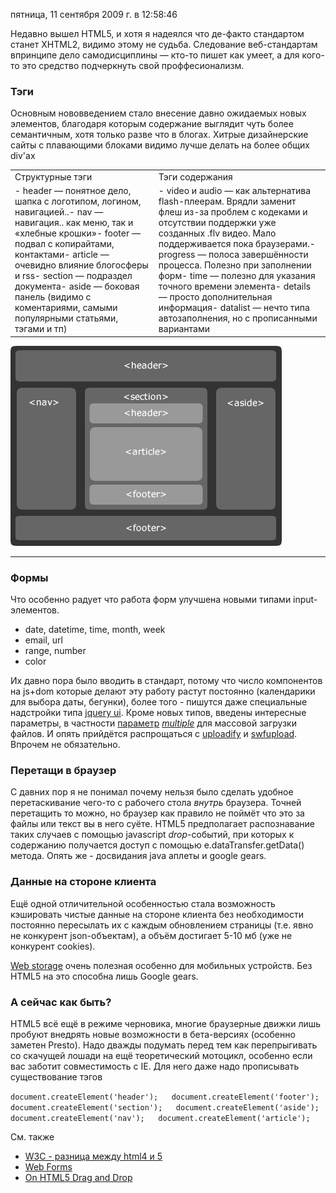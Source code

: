 пятница, 11 сентября 2009 г. в 12:58:46

Недавно вышел HTML5, и хотя я надеялся что де-факто стандартом станет XHTML2, видимо этому не судьба. Следование веб-стандартам впринципе дело самодисциплины — кто-то пишет как умеет, а для кого-то это средство подчеркнуть свой проффесионализм.

### Тэги

Основным нововведением стало внесение давно ожидаемых новых элементов, благодаря которым содержание выглядит чуть более семантичным, хотя только разве что в блогах. Хитрые дизайнерские сайты с плавающими блоками видимо лучше делать на более общих div'ах

|   |   |
|---|---|
|Структурные тэги|Тэги содержания|
|- header — понятное дело, шапка с логотипом, логином, навигацией..- nav — навигация.. как меню, так и «хлебные крошки»- footer — подвал с копирайтами, контактами- article — очевидно влияние блогосферы и rss- section — подраздел документа- aside — боковая панель (видимо с коментариями, самыми популярными статьями, тэгами и тп)|- video и audio — как альтернатива flash-плеерам. Врядли заменит флеш из-за проблем с кодеками и отсутствии поддержки уже созданных .flv видео. Мало поддерживается пока браузерами.- progress — полоса завершённости процесса. Полезно при заполнении форм- time — полезно для указания точного времени элемента- details — просто дополнительная информация- datalist — нечто типа автозаполнения, но с прописанными вариантами|

![](img/Pasted%20image%2020241019195650.png)

---

### Формы

Что особенно радует что работа форм улучшена новыми типами input-элементов.

- date, datetime, time, month, week
- email, url
- range, number
- color

Их давно пора было вводить в стандарт, потому что число компонентов на js+dom которые делают эту работу растут постоянно (календарики для выбора даты, бегунки), более того - пишутся даже специальные надстройки типа [jquery ui](http://jqueryui.com/). Кроме новых типов, введены интересные параметры, в частности [параметр](http://dev.w3.org/html5/markup/input.file.html) _[multiple](http://dev.w3.org/html5/markup/input.file.html)_ для массовой загрузки файлов. И опять прийдётся распрощаться с [uploadify](http://www.uploadify.com/) и [swfupload](http://swfupload.org/). Впрочем не обязательно.

### Перетащи в браузер

С давних пор я не понимал почему нельзя было сделать удобное перетаскивание чего-то с рабочего стола _внутрь_ браузера. Точней перетащить то можно, но браузер как правило не поймёт что это за файлы или текст вы в него суёте. HTML5 предполагает распознавание таких случаев с помощью javascript _drop_-событий, при которых к содержанию получается доступ с помощью e.dataTransfer.getData() метода. Опять же - досвидания java аплеты и google gears.

### Данные на стороне клиента

Ещё одной отличительной особенностью стала возможность кэшировать чистые данные на стороне клиента без необходимости постоянно пересылать их с каждым обновлением страницы (т.е. явно не конкурент json-объектам), а объём достигает 5-10 мб (уже не конкурент cookies).

[Web storage](http://dev.w3.org/html5/webstorage/) очень полезная особенно для мобильных устройств. Без HTML5 на это способна лишь Google gears.

### А сейчас как быть?

HTML5 всё ещё в режиме черновика, многие браузерные движки лишь пробуют внедрять новые возможности в бета-версиях (особенно заметен Presto). Надо дважды подумать перед тем как перепрыгивать со скачущей лошади на ещё теоретический мотоцикл, особенно если вас заботит совместимость с IE. Для него даже надо прописывать существование тэгов

`document.createElement('header');   document.createElement('footer');   document.createElement('section');   document.createElement('aside');   document.createElement('nav');   document.createElement('article');`

См. также

- [W3C - разница между html4 и 5](http://www.w3.org/TR/2009/WD-html5-diff-20090825/)
- [](http://www.w3.org/TR/2009/WD-html5-diff-20090825/)[Web Forms](http://www.whatwg.org/specs/web-apps/current-work/multipage/states-of-the-type-attribute.html)
- [On HTML5 Drag and Drop](http://www.alertdebugging.com/2009/08/16/on-html-5-drag-and-drop/)